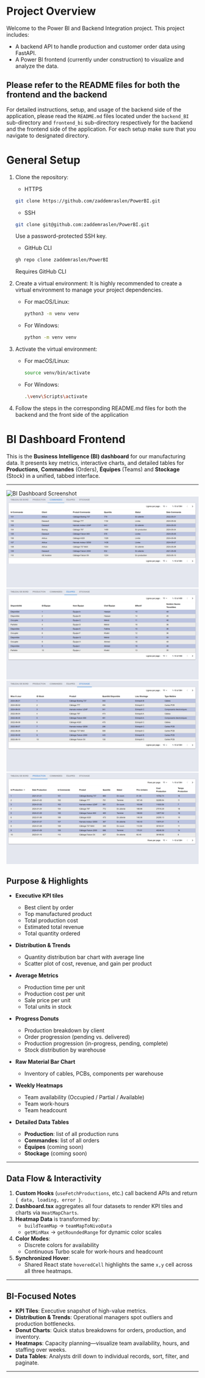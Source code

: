 # Project Overview

Welcome to the Power BI and Backend Integration project. This project includes:

- A backend API to handle production and customer order data using FastAPI.
- A Power BI frontend (currently under construction) to visualize and analyze the data.


## Please refer to the README files for both the frontend and the backend

For detailed instructions, setup, and usage of the backend side of the application, please read the `README.md` files located under the `backend_BI` sub-directory and `frontend_bi` sub-directory respectively for the backend and the frontend side of the application. For each setup make sure that you navigate to designated directory.

# General Setup

1. Clone the repository:
    - HTTPS
    ```bash
    git clone https://github.com/zaddemraslen/PowerBI.git
    ```

    - SSH
    ```bash
    git clone git@github.com:zaddemraslen/PowerBI.git
    ```
    Use a password-protected SSH key.

    - GitHub CLI 
    ```bash
    gh repo clone zaddemraslen/PowerBI
    ```
    Requires GitHub CLI
2. Create a virtual environment:
    It is highly recommended to create a virtual environment to manage your project dependencies.

    - For macOS/Linux:
      ```bash
      python3 -m venv venv
      ```
    - For Windows:
      ```bash
      python -m venv venv
      ```

3. Activate the virtual environment:
    - For macOS/Linux:
      ```bash
      source venv/bin/activate
      ```
    - For Windows:
      ```bash
      .\venv\Scripts\activate
      ```
4. Follow the steps in the corresponding README.md files for both the backend and the front side of the application

# BI Dashboard Frontend

This is the **Business Intelligence (BI) dashboard** for our manufacturing data. It presents key metrics, interactive charts, and detailed tables for **Productions**, **Commandes** (Orders), **Équipes** (Teams) and **Stockage** (Stock) in a unified, tabbed interface.

---
![BI Dashboard Screenshot](./screenshots/Dahsboard_overview.JPG)
![BI Dashboard Screenshot](./screenshots/Commande_Table_tab.png)
![BI Dashboard Screenshot](./screenshots/Equipes_Table_tab.png)
![BI Dashboard Screenshot](./screenshots/Stock_Table_tab.png)
![BI Dashboard Screenshot](./screenshots/Production_Table_tab.png)

## Purpose & Highlights

- **Executive KPI tiles**  
  - Best client by order  
  - Top manufactured product  
  - Total production cost  
  - Estimated total revenue  
  - Total quantity ordered  

- **Distribution & Trends**  
  - Quantity distribution bar chart with average line  
  - Scatter plot of cost, revenue, and gain per product  

- **Average Metrics**  
  - Production time per unit  
  - Production cost per unit  
  - Sale price per unit  
  - Total units in stock  

- **Progress Donuts**  
  - Production breakdown by client  
  - Order progression (pending vs. delivered)  
  - Production progression (in-progress, pending, complete)  
  - Stock distribution by warehouse  

- **Raw Material Bar Chart**  
  - Inventory of cables, PCBs, components per warehouse  

- **Weekly Heatmaps**  
  - Team availability (Occupied / Partial / Available)  
  - Team work-hours  
  - Team headcount  

- **Detailed Data Tables**  
  - **Production**: list of all production runs  
  - **Commandes**: list of all orders  
  - **Équipes** (coming soon)  
  - **Stockage** (coming soon)  

---

## Data Flow & Interactivity

1. **Custom Hooks** (`useFetchProductions`, etc.) call backend APIs and return `{ data, loading, error }`.
2. **Dashboard.tsx** aggregates all four datasets to render KPI tiles and charts via `HeatMapCharts`.
3. **Heatmap Data** is transformed by:
   - `buildTeamMap` → `teamMapToNivoData`  
   - `getMinMax` → `getRoundedRange` for dynamic color scales  
4. **Color Modes**:
   - Discrete colors for availability  
   - Continuous Turbo scale for work-hours and headcount  
5. **Synchronized Hover**:
   - Shared React state `hoveredCell` highlights the same `x,y` cell across all three heatmaps.

---

## BI-Focused Notes

- **KPI Tiles**: Executive snapshot of high-value metrics.  
- **Distribution & Trends**: Operational managers spot outliers and production bottlenecks.  
- **Donut Charts**: Quick status breakdowns for orders, production, and inventory.  
- **Heatmaps**: Capacity planning—visualize team availability, hours, and staffing over weeks.  
- **Data Tables**: Analysts drill down to individual records, sort, filter, and paginate.

---

